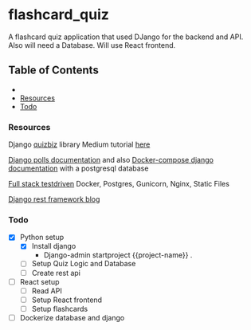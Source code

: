 # flashcard_quiz
A flashcard quiz application that used DJango for the backend and API. Also will need a Database. Will use React frontend.

## Table of Contents
* [](#)
* [Resources](#resources)
* [Todo](#todo)

### Resources
Django [quizbiz](https://github.com/jayndu/QuizzBizz) library Medium tutorial [here](https://medium.com/codetensor/create-a-quiz-application-with-django-rest-framework-react-redux-part-one-f0fcae5103fd)


[Django polls documentation](https://docs.djangoproject.com/en/3.1/intro/tutorial01/#the-development-server) and also [Docker-compose django documentation](https://docs.docker.com/compose/django/) with a postgresql database

[Full stack testdriven](https://testdriven.io/blog/dockerizing-django-with-postgres-gunicorn-and-nginx/#postgres) Docker, Postgres, Gunicorn, Nginx, Static Files


[Django rest framework blog](https://wsvincent.com/django-rest-framework-react-tutorial/) 

### Todo
* [x] Python setup
    * [x] Install django
        * Django-admin startproject {{project-name}} .
    * [ ] Setup Quiz Logic and Database
    * [ ] Create rest api
* [ ] React setup
    * [ ] Read API
    * [ ] Setup React frontend
    * [ ] Setup flashcards 
* [ ] Dockerize database and django

